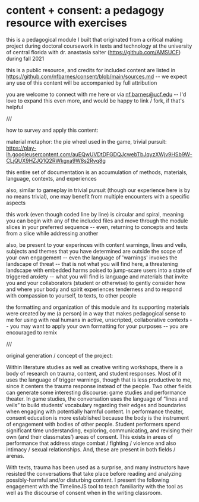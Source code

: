 # content + consent: a pedagogy resource with exercises

this is a pedagogical module I built that originated from a critical making project during doctoral coursework in texts and technology at the university of central florida with dr. anastasia salter (https://github.com/AMSUCF) during fall 2021

this is a public resource, and credits for included content are listed in https://github.com/nfbarnes/consent/blob/main/sources.md -- we expect any use of this content will be accompanied by full attribution

you are welcome to connect with me here or via nf.barnes@ucf.edu -- I'd love to expand this even more, and would be happy to link / fork, if that's helpful

///

how to survey and apply this content:


material metaphor: the pie wheel used in the game, trivial pursuit: https://play-lh.googleusercontent.com/auEQwUVDtDFGDQJcwebTbJqyzXWjv9HSb9W-CLjQUX9HZJQ1Q2RWkgxa9W8s2Rvq8g

this entire set of documentation is an accumulation of methods, materials, language, contexts, and experiences

also, similar to gameplay in trivial pursuit (though our experience here is by no means trivial), one may benefit from multiple encounters with a specific aspects


this work (even though coded line by line) is circular and spiral, meaning you can begin with any of the included files and move through the module slices in your preferred sequence --
even, returning to concepts and texts from a slice while addressing another


also, be present to your experinces with content warnings, lines and veils, subjects and themes that you have determined are outside the scope of your own engagement -- even the language of 'warnings' invokes the landscape of threat -- that is not what you will find here, a threatening landscape with embedded harms poised to jump-scare users into a state of triggered anxiety -- what you will find is language and materials that invite you and your collaborators (student or otherwise) to gently consider how and where your body and spirit experiences tenderness and to respond with compassion to yourself, to texts, to other people


the formatting and organization of this module and its supporting materials were created by me (a person) in a way that makes pedagogical sense to me for using with real humans in active, unscripted, collaborative contexts -- you may want to apply your own formatting for your purposes -- you are encouraged to remix



///

original generation / concept of the project: 


Within literature studies as well as creative writing workshops, there is a body of research on trauma, content, and student responses. Most of it uses the language of trigger warnings, though that is less productive to me, since it centers the trauma response instead of the people.  Two other fields can generate some interesting discourse: game studies and performance theater. In game studies, the conversation uses the language of “lines and veils” to build students’ vocabulary regarding their edges and boundaries when engaging with potentially harmful content. In performance theater, consent education is more established because the body is the instrument of engagement with bodies of other people. Student performers spend significant time understanding, exploring, communicating, and revising their own (and their classmates’) areas of consent. This exists in areas of performance that address stage combat / fighting / violence and also intimacy / sexual relationships. And, these are present in both fields / arenas.


With texts, trauma has been used as a surprise, and many instructors have resisted the conversations that take place before reading and analyzing possibly-harmful and/or disturbing content. I present the following engagement with the TimelineJS tool to teach familiarity with the tool as well as the discourse of consent when in the writing classroom. 
